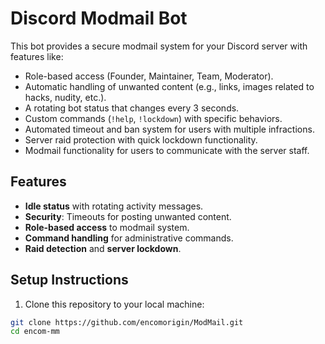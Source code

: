# Discord Modmail Bot

This bot provides a secure modmail system for your Discord server with features like:

- Role-based access (Founder, Maintainer, Team, Moderator).
- Automatic handling of unwanted content (e.g., links, images related to hacks, nudity, etc.).
- A rotating bot status that changes every 3 seconds.
- Custom commands (`!help`, `!lockdown`) with specific behaviors.
- Automated timeout and ban system for users with multiple infractions.
- Server raid protection with quick lockdown functionality.
- Modmail functionality for users to communicate with the server staff.

## Features
- **Idle status** with rotating activity messages.
- **Security**: Timeouts for posting unwanted content.
- **Role-based access** to modmail system.
- **Command handling** for administrative commands.
- **Raid detection** and **server lockdown**.

## Setup Instructions

1. Clone this repository to your local machine:

```bash
git clone https://github.com/encomorigin/ModMail.git
cd encom-mm
